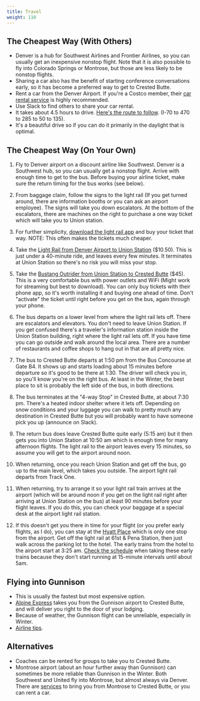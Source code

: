 ```yaml
---
title: Travel
weight: 110
---
```


## The Cheapest Way (With Others)

-   Denver is a hub for Southwest Airlines and Frontier Airlines, so you can
    usually get an inexpensive nonstop flight. Note that it is also possible
    to fly into Colorado Springs or Montrose, but those are less likely to
    be nonstop flights.
-   Sharing a car also has the benefit of starting conference conversations
    early, so it has become a preferred way to get to Crested Butte.
-   Rent a car from the Denver Airport. If you're a Costco member, their [car
    rental service](https://www.costcotravel.com/Rental-Cars) is highly
    recommended.
-   Use Slack to find others to share your car rental.
-   It takes about 4.5 hours to drive. [Here's the route to follow](https://www.google.com/maps/dir/Denver+International+Airport+(DEN),+8500+Pe%C3%B1a+Blvd,+Denver,+CO+80249/Crested+Butte,+CO/@39.1194123,-106.9531831,8z/data=!3m1!4b1!4m14!4m13!1m5!1m1!1s0x876c7f2a98ff44ff:0x49583bb435b59c6a!2m2!1d-104.6764131!2d39.8563629!1m5!1m1!1s0x8740723e8a38d3e3:0x37006e19d5e7f39f!2m2!1d-106.9878231!2d38.8697146!3e0). (I-70 to 470 to 285 to 50 to 135).
-   It's a beautiful drive so if you can do it primarily in the daylight that is
    optimal.

## The Cheapest Way (On Your Own)

1.  Fly to Denver airport on a discount airline like Southwest. Denver is a
    Southwest hub, so you can usually get a nonstop flight. Arrive with enough
    time to get to the bus. Before buying your airline ticket, make sure the
    return timing for the bus works (see below).

1.  From baggage claim, follow the signs to the light rail (If you get turned
    around, there are information booths or you can ask an airport employee).
    The signs will take you down escalators. At the bottom of the escalators,
    there are machines on the right to purchase a one way ticket which will take
    you to Union station.

1.  For further simplicity,
    [download the light rail app](https://rtddenver.justride.tickets/) and buy
    your ticket that way.
    NOTE: This often makes the tickets much cheaper.

1.  Take the [Light Rail from Denver Airport to Union
    Station](https://www.denver.org/about-denver/transportation/airport-rail/)
    ($10.50). This is just under a 40-minute ride, and leaves every few minutes.
    It terminates at Union Station so there's no risk you will miss your stop.

1.  Take the [Bustang Outrider from Union Station to Crested Butte](
    https://ridebustang.com/outrider/schedules/crested-butte-denver/) ($45).
    This is a very comfortable bus with power outlets and WiFi (Might work for
    streaming but best to download). You can only buy tickets with their phone
    app, so it's worth installing it and buying one ahead of time. Don't
    "activate" the ticket until right before you get on the bus, again through your
    phone.

1.  The bus departs on a lower level from where the light rail lets off. There
    are escalators and elevators. You don't need to leave Union Station. If you
    get confused there's a traveler's information station inside the Union
    Station building, right where the light rail lets off.
    If you have time you can go outside and walk around the local area. There
    are a number of restaurants and coffee shops to hang out in that are all pretty
    nice.

1.  The bus to Crested Butte departs at 1:50 pm from the Bus Concourse at Gate
    B4. It shows up and starts loading about 15 minutes before departure so it's
    good to be there at 1:30. The driver will check you in, so you'll know
    you're on the right bus. At least in the Winter, the best place to sit is
    probably the left side of the bus, in both directions.

1.  The bus terminates at the "4-way Stop" in Crested Butte, at about 7:30 pm.
    There's a heated indoor shelter where it lets off. Depending on snow
    conditions and your luggage you can walk to pretty much any destination in
    Crested Butte but you will probably want to have someone pick you up
    (announce on Slack).

1.  The return bus does leave Crested Butte quite early (5:15 am) but it then
    gets you into Union Station at 10:50 am which is enough time for many
    afternoon flights. The light rail to the airport leaves every 15 minutes, so
    assume you will get to the airport around noon.

1.  When returning, once you reach Union Station and get off the bus,
    go up to the main level, which takes you outside. The airport light rail departs
    from Track One.

1.  When returning, try to arrange it so your light rail train arrives at the
    airport (which will be around noon if you get on the light rail right after
    arriving at Union Station on the bus) at least 90 minutes before your flight
    leaves. If you do this, you can check your baggage at a special desk at the
    airport light rail station.

1.  If this doesn't get you there in time for your flight (or you prefer early
    flights, as I do), you can stay at the
    [Hyatt Place](https://www.hyatt.com/en-US/hotel/colorado/hyatt-place-pena-station-denver-airport/denzn)
    which is only one stop from the airport.
    Get off the light rail at 61st & Pena Station, then just walk across
    the parking lot to the hotel. The early trains from the hotel to the airport
    start at 3:25 am.
    [Check the schedule](https://app.rtd-denver.com/route/A/schedule?serviceType=2&direction=Eastbound&branch=)
    when taking these early trains because they don't start running at 15-minute
    intervals until about 5am.

## Flying into Gunnison

-   This is usually the fastest but most expensive option.
-   [Alpine Express](https://letsride.co/locations/crested-butte/) takes you
    from the Gunnison airport to Crested Butte, and
    will deliver you right to the door of your lodging.
-   Because of weather, the Gunnison flight can be unreliable, especially in
    Winter.
-   [Airline tips](https://sites.google.com/site/javaposseroundup/airline-tips).

## Alternatives

-   Coaches can be rented for groups to take you to Crested Butte.
-   Montrose airport (about an hour further away than Gunnison) can sometimes be
    more reliable than Gunnison in the Winter. Both Southwest and United fly
    into Montrose, but almost always via Denver. There are
    [services](https://letsride.co/locations/crested-butte/) to bring you
    from Montrose to Crested Butte, or you can rent a car.
